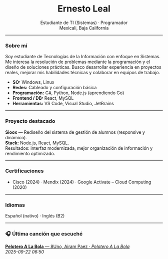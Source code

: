 <h1 align="center">Ernesto Leal</h1>
<p align="center">
  Estudiante de TI (Sistemas) · Programador<br/>
  Mexicali, Baja California 
</p>

---

### Sobre mí
Soy estudiante de Tecnologías de la Información con enfoque en Sistemas. Me interesa la resolución de problemas mediante la programación y el diseño de soluciones prácticas. Busco desarrollar experiencia en proyectos reales, mejorar mis habilidades técnicas y colaborar en equipos de trabajo.

- **SO:** Windows, Linux  
- **Redes:** Cableado y configuración básica  
- **Programación:** C#, Python, Node.js (aprendiendo Go)  
- **Frontend / DB:** React, MySQL  
- **Herramientas:** VS Code, Visual Studio, JetBrains

---

### Proyecto destacado
**Sioox** — Rediseño del sistema de gestión de alumnos (responsive y dinámico).  
**Stack:** Node.js, React, MySQL.  
Resultados: interfaz modernizada, mejor organización de información y rendimiento optimizado.

---

### Certificaciones
- Cisco (2024) · Mendix (2024) · Google Activate – Cloud Computing (2020)

---

### Idiomas
Español (nativo) · Inglés (B2)

---

### 🎧 Última canción que escuché
<!--LASTFM:START-->
[**Pelotero A La Bola** — 8Uno, Airam Paez · *Pelotero A La Bola*](https://www.last.fm/music/8Uno,+Airam+Paez/_/Pelotero+A+La+Bola)  
_2025-09-22 06:50_
<!--LASTFM:END-->
